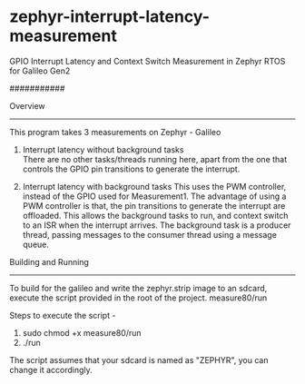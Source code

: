 # zephyr-interrupt-latency-measurement
GPIO Interrupt Latency and Context Switch Measurement in Zephyr RTOS for Galileo Gen2

###########

Overview
********
This program takes 3 measurements on Zephyr - Galileo
1. Interrupt latency without background tasks	
There are no other tasks/threads running here, apart from the one that controls the GPIO pin transitions to generate the interrupt.

2. Interrupt latency with background tasks
This uses the PWM controller, instead of the GPIO used for Measurement1. The advantage of using a PWM controller is that, the pin transitions to generate the interrupt are offloaded. This allows the background tasks to run, and context switch to an ISR when the interrupt arrives. The background task is a producer thread, passing messages to the consumer thread using a message queue.


Building and Running
********************
To build for the galileo and write the zephyr.strip image to an sdcard, execute the script provided in the root of the project.
	measure80/run

Steps to execute the script -
1. sudo chmod +x measure80/run
2. ./run

The script assumes that your sdcard is named as "ZEPHYR", you can change it accordingly.
